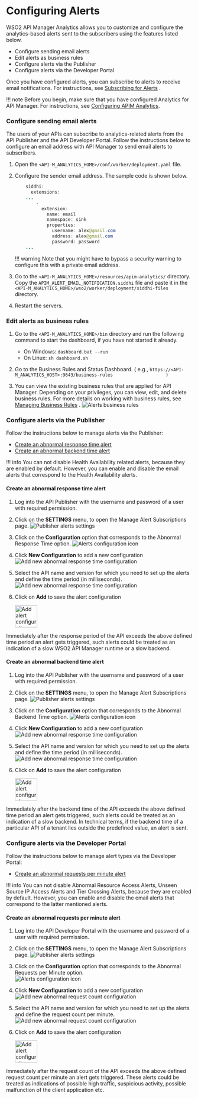 # Configuring Alerts

WSO2 API Manager Analytics allows you to customize and configure the analytics-based alerts sent to the subscribers using the features listed below.

-   Configure sending email alerts
-   Edit alerts as business rules
-   Configure alerts via the Publisher
-   Configure alerts via the Developer Portal

Once you have configured alerts, you can subscribe to alerts to receive email notifications. For instructions, see [Subscribing for Alerts](../../../../Learn/Analytics/ManagingAlertsWithRealTimeAnalytics/subscribing-for-alerts/) .

!!! note
     Before you begin, make sure that you have configured Analytics for API Manager. For instructions, see [Configuring APIM Analytics](../../../../Learn/Analytics/configuring-apim-analytics/).


### Configure sending email alerts

The users of your APIs can subscribe to analytics-related alerts from the API Publisher and the API Developer Portal. Follow the instructions below to configure an email address with API Manager to send email alerts to subscribers.

1.  Open the `<API-M_ANALYTICS_HOME>/conf/worker/deployment.yaml` file.
2.  Configure the sender email address. The sample code is shown below.

    ``` java
        siddhi:
          extensions:
        ...
            -
              extension:
                name: email
                namespace: sink
                properties:
                  username: alex@gmail.com
                  address: alex@gmail.com
                  password: password 
        ...
    ```

    !!! warning
          Note that you might have to bypass a security warning to configure this with a private email address.


3.  Go to the `<API-M_ANALYTICS_HOME>/resources/apim-analytics/` directory. Copy the `APIM_ALERT_EMAIL_NOTIFICATION.siddhi` file and paste it in the `<API-M_ANALYTICS_HOME>/wso2/worker/deployment/siddhi-files` directory.
4.  Restart the servers.

### Edit alerts as business rules

1.  Go to the `<API-M_ANALYTICS_HOME>/bin` directory and run the following command to start the dashboard, if you have not started it already.

    -   On Windows: `dashboard.bat --run` 
    -   On Linux: `sh dashboard.sh`

2.  Go to the Business Rules and Status Dashboard. ( e.g., `https://<API-M_ANALYTICS_HOST>:9643/business-rules                    )         `
3.  You can view the existing business rules that are applied for API Manager. Depending on your privileges, you can view, edit, and delete business rules.
    For more details on working with business rules, see [Managing Business Rules](https://ei.docs.wso2.com/en/latest/streaming-integrator/admin/creating-business-rules-templates/#managing-business-rules) .
    ![Alerts business rules](../../../assets/img/Learn/alerts-business-rules.png)

### Configure alerts via the Publisher

Follow the instructions below to manage alerts via the Publisher:

- [Create an abnormal response time alert](../../../../Learn/Analytics/ManagingAlertsWithRealTimeAnalytics/configuring-alerts/#create-an-abnormal-response-time-alert/)
- [Create an abnormal backend time alert](../../../../Learn/Analytics/ManagingAlertsWithRealTimeAnalytics/configuring-alerts/#create-an-abnormal-backend-time-alert/)

!!! info
     You can not disable Health Availability related alerts, because they are enabled by default. However, you can enable and disable the email alerts that correspond to the Health Availability alerts.

#### Create an abnormal response time alert

1.  Log into the API Publisher with the username and password of a user with required permission.
2.  Click on the **SETTINGS** menu, to open the Manage Alert Subscriptions page.
![Publisher alerts settings](../../../assets/img/Learn/alerts-settings-publisher.png)

3.  Click on the **Configuration** option that corresponds to the Abnormal Response Time option.
![Alerts configuration icon](../../../assets/img/Learn/alerts-config-icon.png)

4.  Click **New Configuration** to add a new configuration
![Add new abnormal response time configuration](../../../assets/img/Learn/alerts-abnormal-response-time-config-new.png)

5.  Select the API name and version for which you need to set up the alerts and define the time period (in milliseconds).
![Add new abnormal response time configuration](../../../assets/img/Learn/alerts-abnormal-response-time-config.png)

6.  Click on **Add** to save the alert configuration <br />
    <html>
        <head />
        <body>
            <img src="../../../assets/img/Learn/alerts-config-add.png" alt="Add alert configuration" title="Add alert configuration" width="60" />
        </body>
    </html>
    
Immediately after the response period of the API exceeds the above defined time period an alert gets triggered, such alerts could be treated as an indication of a slow WSO2 API Manager runtime or a slow backend.

#### Create an abnormal backend time alert

1.  Log into the API Publisher with the username and password of a user with required permission.
2.  Click on the **SETTINGS** menu, to open the Manage Alert Subscriptions page.
![Publisher alerts settings](../../../assets/img/Learn/alerts-settings-publisher.png)

3.  Click on the **Configuration** option that corresponds to the Abnormal Backend Time option.
![Alerts configuration icon](../../../assets/img/Learn/alerts-config-icon.png)

4.  Click **New Configuration** to add a new configuration
![Add new abnormal response time configuration](../../../assets/img/Learn/alerts-abnormal-backend-time-config-new.png)

5.  Select the API name and version for which you need to set up the alerts and define the time period (in milliseconds).
![Add new abnormal response time configuration](../../../assets/img/Learn/alerts-abnormal-backend-time-config.png)

6.  Click on **Add** to save the alert configuration <br />
    <html>
        <head />
        <body>
            <img src="../../../assets/img/Learn/alerts-config-add.png" alt="Add alert configuration" title="Add alert configuration" width="60" />
        </body>
    </html>
    
Immediately after the backend time of the API exceeds the above defined time period an alert gets triggered, such alerts could be treated as an indication of a slow backend. In technical terms, if the backend time of a particular API of a tenant lies outside the predefined value, an alert is sent.
### Configure alerts via the Developer Portal

Follow the instructions below to manage alert types via the Developer Portal:

- [Create an abnormal requests per minute alert](../../../../Learn/Analytics/ManagingAlertsWithRealTimeAnalytics/configuring-alerts/#create-an-abnormal-requests-per-minute-alert/)

!!! info
     You can not disable Abnormal Resource Access Alerts, Unseen Source IP Access Alerts and Tier Crossing Alerts, because they are enabled by default. However, you can enable and disable the email alerts that correspond to the latter mentioned alerts.
     
#### Create an abnormal requests per minute alert

1.  Log into the API Developer Portal with the username and password of a user with required permission.
2.  Click on the **SETTINGS** menu, to open the Manage Alert Subscriptions page.
![Publisher alerts settings](../../../assets/img/Learn/alerts-settings-devportal.png)

3.  Click on the **Configuration** option that corresponds to the Abnormal Requests per Minute option. <br />
![Alerts configuration icon](../../../assets/img/Learn/alerts-config-icon.png)

4.  Click **New Configuration** to add a new configuration
![Add new abnormal request count configuration](../../../assets/img/Learn/alerts-abnormal-request-per-min-config-new.png)

5.  Select the API name and version for which you need to set up the alerts and define the request count per minute.
![Add new abnormal request count configuration](../../../assets/img/Learn/alerts-abnormal-request-per-min-config.png)

6.  Click on **Add** to save the alert configuration <br />
    <html>
        <head />
        <body>
            <img src="../../../assets/img/Learn/alerts-config-add.png" alt="Add alert configuration" title="Add alert configuration" width="60" />
        </body>
    </html>

Immediately after the request count of the API exceeds the above defined request count per minute an alert gets triggered. These alerts could be treated as indications of possible high traffic, suspicious activity, possible malfunction of the client application etc.